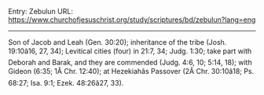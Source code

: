 Entry: Zebulun
URL: https://www.churchofjesuschrist.org/study/scriptures/bd/zebulun?lang=eng

---

Son of Jacob and Leah (Gen. 30:20); inheritance of the tribe (Josh. 19:10â16, 27, 34); Levitical cities (four) in 21:7, 34; Judg. 1:30; take part with Deborah and Barak, and they are commended (Judg. 4:6, 10; 5:14, 18); with Gideon (6:35; 1Â Chr. 12:40); at Hezekiahâs Passover (2Â Chr. 30:10â18; Ps. 68:27; Isa. 9:1; Ezek. 48:26â27, 33).
